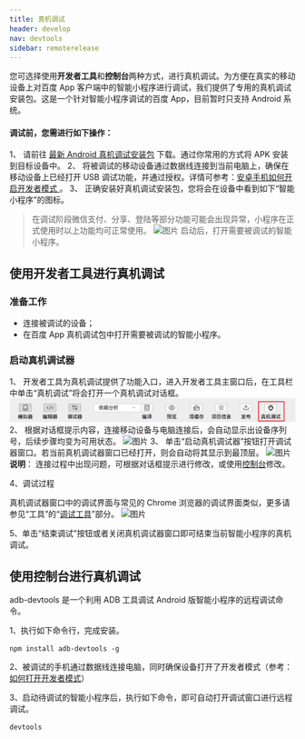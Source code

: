 ```yaml
---
title: 真机调试
header: develop
nav: devtools
sidebar: remoterelease
---
```


您可选择使用**开发者工具**和**控制台**两种方式，进行真机调试。为方便在真实的移动设备上对百度 App 客户端中的智能小程序进行调试，我们提供了专用的真机调试安装包。这是一个针对智能小程序调试的百度 App，目前暂时只支持 Android 系统。
#### 调试前，您需进行如下操作：
1、 请前往 [最新 Android 真机调试安装包](https://b.bdstatic.com/swan-debug/baidusearch_AndroidPhone_remote_target_debug_20180903.apk) 下载。通过你常用的方式将 APK 安装到目标设备中。
2、 将被调试的移动设备通过数据线连接到当前电脑上，确保在移动设备上已经打开 USB 调试功能，并通过授权。详情可参考：<a href="https://jingyan.baidu.com/article/948f5924ebe158d80ff5f9ab.html ">安卓手机如何开启开发者模式 </a>。
3、 正确安装好真机调试安装包，您将会在设备中看到如下“智能小程序”的图标。
>  在调试阶段微信支付、分享、登陆等部分功能可能会出现异常，小程序在正式使用时以上功能均可正常使用。
![图片](https://b.bdstatic.com/searchbox/icms/searchbox/img/swan_icon.png)
启动后，打开需要被调试的智能小程序。

## 使用开发者工具进行真机调试
### 准备工作
* 连接被调试的设备；
* 在百度 App 真机调试包中打开需要被调试的智能小程序。

### 启动真机调试器

1、 开发者工具为真机调试提供了功能入口，进入开发者工具主窗口后，在工具栏中单击“真机调试”将会打开一个真机调试对话框。
![图片](../../../img/tool/工具12.png)
2、 根据对话框提示内容，连接移动设备与电脑连接后，会自动显示出设备序列号，后续步骤均变为可用状态。
![图片](https://b.bdstatic.com/searchbox/icms/searchbox/img/remote_target_dialog2.jpg)
3、 单击“启动真机调试器”按钮打开调试器窗口。若当前真机调试器窗口已经打开，则会自动将其显示到最顶层。
![图片](https://b.bdstatic.com/searchbox/icms/searchbox/img/remote_target_connected2.jpg)
**说明**：
连接过程中出现问题，可根据对话框提示进行修改，或使用<a  href="http://smartprogram.baidu.com/docs/develop/debug/remoterelease/#使用控制台进行真机调试/">控制台</a>修改。


4、调试过程

<!-- <div style="margin-left: 30px"> -->
真机调试器窗口中的调试界面与常见的 Chrome 浏览器的调试界面类似，更多请参见“工具”的“[调试工具](../../devtools/smartappdebug/#调试工具)”部分。
![图片](https://b.bdstatic.com/searchbox/icms/searchbox/img/remote_target_inspector.jpg) 
<!-- ![图片](https://b.bdstatic.com/searchbox/icms/searchbox/img/remote_target_mobile_inspecting.jpg) -->

<!-- </div> -->

5、单击“结束调试”按钮或者关闭真机调试器窗口即可结束当前智能小程序的真机调试。

## 使用控制台进行真机调试
adb-devtools 是一个利用 ADB 工具调试 Android 版智能小程序的远程调试命令。


1、执行如下命令行，完成安装。
```shell
npm install adb-devtools -g
```
2、被调试的手机通过数据线连接电脑，同时确保设备打开了开发者模式（参考：[如何打开开发者模式](https://jingyan.baidu.com/article/948f5924ebe158d80ff5f9ab.html)）

3、启动待调试的智能小程序后，执行如下命令，即可自动打开调试窗口进行远程调试。

```shell
devtools
```
